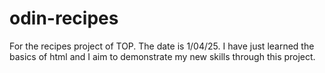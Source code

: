 # odin-recipes
For the recipes project of TOP.
The date is 1/04/25.
I have just learned the basics of html and I aim to demonstrate my new skills
through this project.
